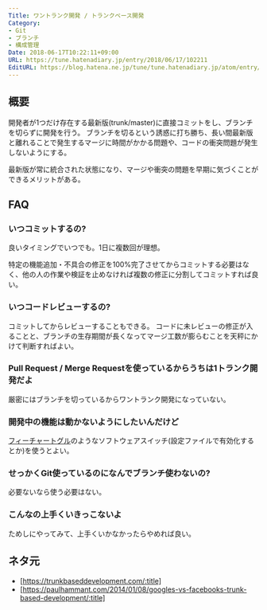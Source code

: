 ```yaml
---
Title: ワントランク開発 / トランクベース開発
Category:
- Git
- ブランチ
- 構成管理
Date: 2018-06-17T10:22:11+09:00
URL: https://tune.hatenadiary.jp/entry/2018/06/17/102211
EditURL: https://blog.hatena.ne.jp/tune/tune.hatenadiary.jp/atom/entry/17391345971654931340
---
```


## 概要

開発者が1つだけ存在する最新版(trunk/master)に直接コミットをし、ブランチを切らずに開発を行う。
ブランチを切るという誘惑に打ち勝ち、長い間最新版と離れることで発生するマージに時間がかかる問題や、コードの衝突問題が発生しないようにする。

最新版が常に統合された状態になり、マージや衝突の問題を早期に気づくことができるメリットがある。

## FAQ

### いつコミットするの?

良いタイミングでいつでも。1日に複数回が理想。

特定の機能追加・不具合の修正を100%完了させてからコミットする必要はなく、他の人の作業や検証を止めなければ複数の修正に分割してコミットすれば良い。

### いつコードレビューするの?

コミットしてからレビューすることもできる。
コードに未レビューの修正が入ることと、ブランチの生存期間が長くなってマージ工数が膨らむことを天秤にかけて判断すればよい。

### Pull Request / Merge Requestを使っているからうちは1トランク開発だよ

厳密にはブランチを切っているからワントランク開発になっていない。

### 開発中の機能は動かないようにしたいんだけど

[フィーチャートグル](https://qiita.com/TsuyoshiUshio@github/items/51c6662cd45bded95389)のようなソフトウェアスイッチ(設定ファイルで有効化するとか)を使うとよい。

### せっかくGit使っているのになんでブランチ使わないの?

必要ないなら使う必要はない。

### こんなの上手くいきっこないよ

ためしにやってみて、上手くいかなかったらやめれば良い。

## ネタ元

* [https://trunkbaseddevelopment.com/:title]
* [https://paulhammant.com/2014/01/08/googles-vs-facebooks-trunk-based-development/:title]

